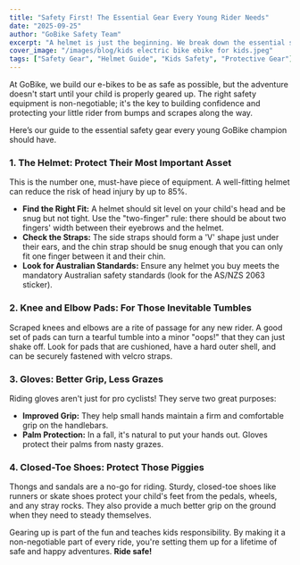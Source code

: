 ```yaml
---
title: "Safety First! The Essential Gear Every Young Rider Needs"
date: "2025-09-25"
author: "GoBike Safety Team"
excerpt: "A helmet is just the beginning. We break down the essential safety gear that will protect your little one from head to toe, ensuring every ride is a safe ride."
cover_image: "/images/blog/kids electric bike ebike for kids.jpeg"
tags: ["Safety Gear", "Helmet Guide", "Kids Safety", "Protective Gear"]
---
```


At GoBike, we build our e-bikes to be as safe as possible, but the adventure doesn't start until your child is properly geared up. The right safety equipment is non-negotiable; it's the key to building confidence and protecting your little rider from bumps and scrapes along the way.

Here’s our guide to the essential safety gear every young GoBike champion should have.

### 1. The Helmet: Protect Their Most Important Asset

This is the number one, must-have piece of equipment. A well-fitting helmet can reduce the risk of head injury by up to 85%.

*   **Find the Right Fit:** A helmet should sit level on your child's head and be snug but not tight. Use the "two-finger" rule: there should be about two fingers' width between their eyebrows and the helmet.
*   **Check the Straps:** The side straps should form a 'V' shape just under their ears, and the chin strap should be snug enough that you can only fit one finger between it and their chin.
*   **Look for Australian Standards:** Ensure any helmet you buy meets the mandatory Australian safety standards (look for the AS/NZS 2063 sticker).

### 2. Knee and Elbow Pads: For Those Inevitable Tumbles

Scraped knees and elbows are a rite of passage for any new rider. A good set of pads can turn a tearful tumble into a minor "oops!" that they can just shake off. Look for pads that are cushioned, have a hard outer shell, and can be securely fastened with velcro straps.

### 3. Gloves: Better Grip, Less Grazes

Riding gloves aren't just for pro cyclists! They serve two great purposes:
- **Improved Grip:** They help small hands maintain a firm and comfortable grip on the handlebars.
- **Palm Protection:** In a fall, it's natural to put your hands out. Gloves protect their palms from nasty grazes.

### 4. Closed-Toe Shoes: Protect Those Piggies

Thongs and sandals are a no-go for riding. Sturdy, closed-toe shoes like runners or skate shoes protect your child's feet from the pedals, wheels, and any stray rocks. They also provide a much better grip on the ground when they need to steady themselves.

Gearing up is part of the fun and teaches kids responsibility. By making it a non-negotiable part of every ride, you're setting them up for a lifetime of safe and happy adventures. **Ride safe!**